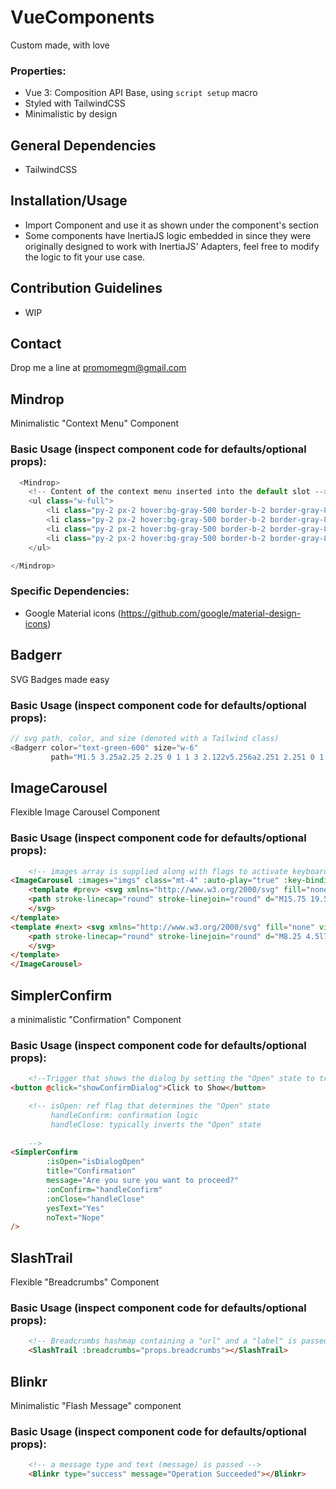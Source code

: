 # VueComponents
 Custom made, with love

### Properties:
- Vue 3: Composition API Base, using ```script setup``` macro
- Styled with TailwindCSS
- Minimalistic by design


## General Dependencies
- TailwindCSS

## Installation/Usage
- Import Component and use it as shown under the component's section
- Some components have InertiaJS logic embedded in since they were originally designed to work with InertiaJS' Adapters,
feel free to modify the logic to fit your use case. 

## Contribution Guidelines
- WIP

## Contact

Drop me a line at promomegm@gmail.com

## Mindrop

Minimalistic "Context Menu" Component
### Basic Usage (inspect component code for defaults/optional props):
```js
  <Mindrop>
    <!-- Content of the context menu inserted into the default slot -->
    <ul class="w-full">
        <li class="py-2 px-2 hover:bg-gray-500 border-b-2 border-gray-800 cursor-pointer">Menu Item</li>
        <li class="py-2 px-2 hover:bg-gray-500 border-b-2 border-gray-800 cursor-pointer">Menu Item</li>
        <li class="py-2 px-2 hover:bg-gray-500 border-b-2 border-gray-800 cursor-pointer">Menu Item</li>
        <li class="py-2 px-2 hover:bg-gray-500 border-b-2 border-gray-800 cursor-pointer">Menu Item</li>
    </ul>

</Mindrop>
```

### Specific Dependencies:
- Google Material icons (https://github.com/google/material-design-icons)



## Badgerr

SVG Badges made easy

### Basic Usage (inspect component code for defaults/optional props):
```js
// svg path, color, and size (denoted with a Tailwind class)
<Badgerr color="text-green-600" size="w-6"
         path="M1.5 3.25a2.25 2.25 0 1 1 3 2.122v5.256a2.251 2.251 0 1 1-1.5 0V5.372A2.25 2.25 0 0 1 1.5 3.25Zm5.677-.177L9.573.677A.25.25 0 0 1 10 .854V2.5h1A2.5 2.5 0 0 1 13.5 5v5.628a2.251 2.251 0 1 1-1.5 0V5a1 1 0 0 0-1-1h-1v1.646a.25.25 0 0 1-.427.177L7.177 3.427a.25.25 0 0 1 0-.354ZM3.75 2.5a.75.75 0 1 0 0 1.5.75.75 0 0 0 0-1.5Zm0 9.5a.75.75 0 1 0 0 1.5.75.75 0 0 0 0-1.5Zm8.25.75a.75.75 0 1 0 1.5 0 .75.75 0 0 0-1.5 0Z"/>
```

## ImageCarousel

Flexible Image Carousel Component
### Basic Usage (inspect component code for defaults/optional props):
```html
    <!-- images array is supplied along with flags to activate keyboard bindings and carousel autoplay -->
<ImageCarousel :images="imgs" class="mt-4" :auto-play="true" :key-bindings="true">
    <template #prev> <svg xmlns="http://www.w3.org/2000/svg" fill="none" viewBox="0 0 24 24" stroke-width="1.5" stroke="currentColor" class="w-6 h-6">
    <path stroke-linecap="round" stroke-linejoin="round" d="M15.75 19.5L8.25 12l7.5-7.5" />
    </svg>
</template>
<template #next> <svg xmlns="http://www.w3.org/2000/svg" fill="none" viewBox="0 0 24 24" stroke-width="1.5" stroke="currentColor" class="w-6 h-6">
    <path stroke-linecap="round" stroke-linejoin="round" d="M8.25 4.5l7.5 7.5-7.5 7.5" />
    </svg>
</template>
</ImageCarousel>
```

## SimplerConfirm
a minimalistic "Confirmation" Component
### Basic Usage (inspect component code for defaults/optional props):
```html
    <!--Trigger that shows the dialog by setting the "Open" state to true -->
<button @click="showConfirmDialog">Click to Show</button>

    <!-- isOpen: ref flag that determines the "Open" state 
         handleConfirm: confirmation logic
         handleClose: typically inverts the "Open" state
         
    -->
<SimplerConfirm
        :isOpen="isDialogOpen"
        title="Confirmation"
        message="Are you sure you want to proceed?"
        :onConfirm="handleConfirm"
        :onClose="handleClose"
        yesText="Yes"
        noText="Nope"
/>
```

## SlashTrail
Flexible "Breadcrumbs" Component

### Basic Usage (inspect component code for defaults/optional props):

```html
    <!-- Breadcrumbs hashmap containing a "url" and a "label" is passed   -->
    <SlashTrail :breadcrumbs="props.breadcrumbs"></SlashTrail>

```

## Blinkr
Minimalistic "Flash Message" component
### Basic Usage (inspect component code for defaults/optional props):


```html
    <!-- a message type and text (message) is passed -->
    <Blinkr type="success" message="Operation Succeeded"></Blinkr>

```